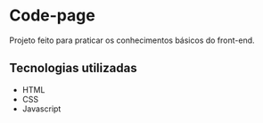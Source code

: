<h1>Code-page</h1>
Projeto feito para praticar os conhecimentos básicos do front-end.
<br/>

<h2>Tecnologias utilizadas</h2>
<ul>
  <li>HTML</li>
  <li>CSS</li>
  <li>Javascript</li>
</ul>
